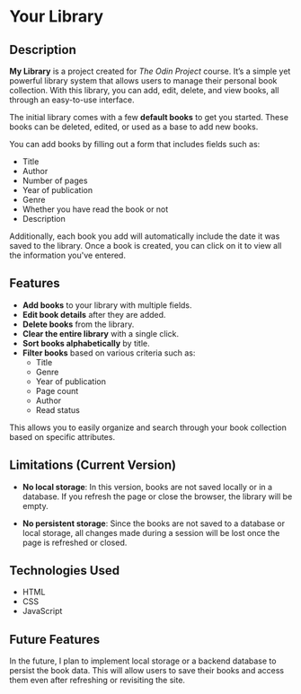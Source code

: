 # Your Library

## Description

**My Library** is a project created for *The Odin Project* course. It’s a simple yet powerful library system that allows users to manage their personal book collection. With this library, you can add, edit, delete, and view books, all through an easy-to-use interface.

The initial library comes with a few **default books** to get you started. These books can be deleted, edited, or used as a base to add new books.

You can add books by filling out a form that includes fields such as:

- Title
- Author
- Number of pages
- Year of publication
- Genre
- Whether you have read the book or not
- Description

Additionally, each book you add will automatically include the date it was saved to the library. Once a book is created, you can click on it to view all the information you've entered.

## Features

- **Add books** to your library with multiple fields.
- **Edit book details** after they are added.
- **Delete books** from the library.
- **Clear the entire library** with a single click.
- **Sort books alphabetically** by title.
- **Filter books** based on various criteria such as:
  - Title
  - Genre
  - Year of publication
  - Page count
  - Author
  - Read status

This allows you to easily organize and search through your book collection based on specific attributes.

## Limitations (Current Version)

- **No local storage**: In this version, books are not saved locally or in a database. If you refresh the page or close the browser, the library will be empty.
  
- **No persistent storage**: Since the books are not saved to a database or local storage, all changes made during a session will be lost once the page is refreshed or closed.

## Technologies Used

- HTML
- CSS
- JavaScript

## Future Features

In the future, I plan to implement local storage or a backend database to persist the book data. This will allow users to save their books and access them even after refreshing or revisiting the site.
